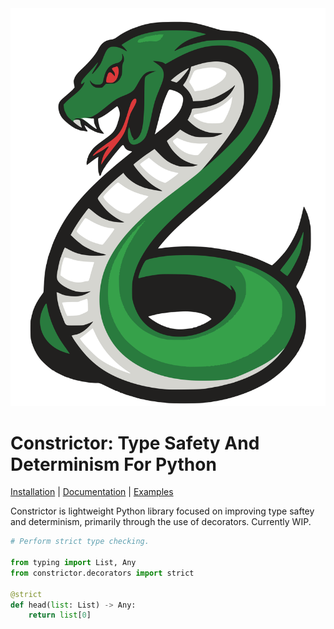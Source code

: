 <div align=center>
	<img src='https://github.com/oelin/constrictor/blob/main/images/constrictor.svg'>
</div>


# Constrictor: Type Safety And Determinism For Python

[Installation](#) | [Documentation](#) | [Examples](#) 

Constrictor is lightweight Python library focused on improving type saftey and determinism, primarily through the use of decorators. Currently WIP. 


```py
# Perform strict type checking.

from typing import List, Any
from constrictor.decorators import strict

@strict
def head(list: List) -> Any:
	return list[0]
```
